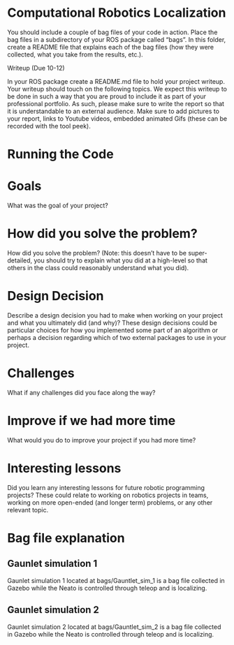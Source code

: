 # Computational Robotics Localization

You should include a couple of bag files of your code in action. Place the bag files in a subdirectory of your ROS package called “bags”. In this folder, create a README file that explains each of the bag files (how they were collected, what you take from the results, etc.).

Writeup (Due 10-12)

In your ROS package create a README.md file to hold your project writeup. Your writeup should touch on the following topics. We expect this writeup to be done in such a way that you are proud to include it as part of your professional portfolio. As such, please make sure to write the report so that it is understandable to an external audience. Make sure to add pictures to your report, links to Youtube videos, embedded animated Gifs (these can be recorded with the tool peek).

# Running the Code

# Goals
What was the goal of your project?

# How did you solve the problem? 
How did you solve the problem? (Note: this doesn’t have to be super-detailed, you should try to explain what you did at a high-level so that others in the class could reasonably understand what you did).

# Design Decision
Describe a design decision you had to make when working on your project and what you ultimately did (and why)? These design decisions could be particular choices for how you implemented some part of an algorithm or perhaps a decision regarding which of two external packages to use in your project.

# Challenges
What if any challenges did you face along the way?

# Improve if we had more time
What would you do to improve your project if you had more time?

# Interesting lessons
Did you learn any interesting lessons for future robotic programming projects? These could relate to working on robotics projects in teams, working on more open-ended (and longer term) problems, or any other relevant topic.

# Bag file explanation
## Gaunlet simulation 1
Gaunlet simulation 1 located at bags/Gauntlet_sim_1 is a bag file collected in Gazebo while the Neato is controlled through teleop and is localizing.
## Gaunlet simulation 2
Gaunlet simulation 2 located at bags/Gauntlet_sim_2 is a bag file collected in Gazebo while the Neato is controlled through teleop and is localizing.
